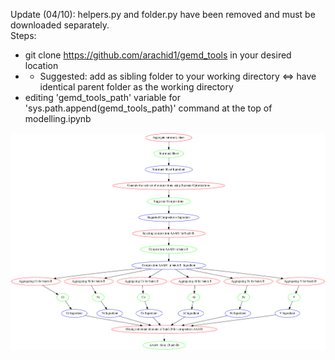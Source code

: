 
Update (04/10): helpers.py and folder.py have been removed and must be downloaded separately. <br>
Steps:
- git clone https://github.com/arachid1/gemd_tools in your desired location
- - Suggested: add as sibling folder to your working directory <=> have identical parent folder as the working directory
- editing 'gemd_tools_path' variable for 'sys.path.append(gemd_tools_path)' command at the top of modelling.ipynb 

![Alt text of the image](AAA01/name_graph.png)
